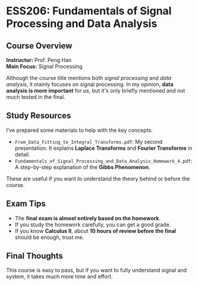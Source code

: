 # ESS206: Fundamentals of Signal Processing and Data Analysis

## Course Overview

**Instructor:** Prof. Peng Han  
**Main Focus:** Signal Processing

Although the course title mentions both *signal processing* and *data analysis*, it mainly focuses on signal processing. In my opinion, **data analysis is more important** for us, but it's only briefly mentioned and not much tested in the final.

## Study Resources

I’ve prepared some materials to help with the key concepts:

- `From_Data_Fitting_to_Integral_Transforms.pdf`: My second presentation. It explains **Laplace Transforms** and **Fourier Transforms** in detail.
- `Fundamentals_of_Signal_Processing_and_Data_Analysis_Homework_4.pdf`: A step-by-step explanation of the **Gibbs Phenomenon**.

These are useful if you want to understand the theory behind or before the course.

## Exam Tips

- The **final exam is almost entirely based on the homework**.
- If you study the homework carefully, you can get a good grade.
- If you know **Calculus II**, about **10 hours of review before the final** should be enough, trust me.

## Final Thoughts

This course is easy to pass, but if you want to fully understand signal and system, it takes much more time and effort.
